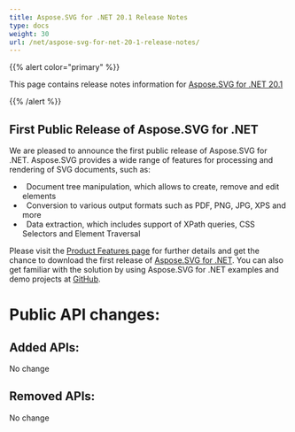 ```yaml
---
title: Aspose.SVG for .NET 20.1 Release Notes
type: docs
weight: 30
url: /net/aspose-svg-for-net-20-1-release-notes/
---
```


{{% alert color="primary" %}} 

This page contains release notes information for [Aspose.SVG for .NET 20.1](https://www.nuget.org/packages/Aspose.SVG/)

{{% /alert %}} 
## **First Public Release of Aspose.SVG for .NET**
We are pleased to announce the first public release of Aspose.SVG for .NET. Aspose.SVG provides a wide range of features for processing and rendering of SVG documents, such as:

- ` `Document tree manipulation, which allows to create, remove and edit elements
- ` `Conversion to various output formats such as PDF, PNG, JPG, XPS and more
- ` `Data extraction, which includes support of XPath queries, CSS Selectors and Element Traversal

Please visit the [Product Features page](/svg/net/features-list/) for further details and get the chance to download the first release of [Aspose.SVG for .NET](https://downloads.aspose.com/svg/net). You can also get familiar with the solution by using Aspose.SVG for .NET examples and demo projects at [GitHub](https://github.com/aspose-svg/Aspose.SVG-for-.NET).
# **Public API changes:**
## **Added APIs:**
No change 
## **Removed APIs:**
No change

